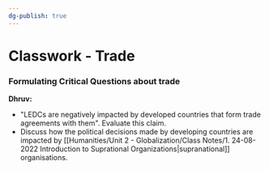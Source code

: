```yaml
---
dg-publish: true
---
```

# Classwork - Trade
### Formulating Critical Questions about trade
**Dhruv:**
- "LEDCs are negatively impacted by developed countries that form trade agreements with them". Evaluate this claim.
- Discuss how the political decisions made by developing countries are impacted by [[Humanities/Unit 2 - Globalization/Class Notes/1. 24-08-2022 Introduction to Suprational Organizations\|supranational]] organisations.


